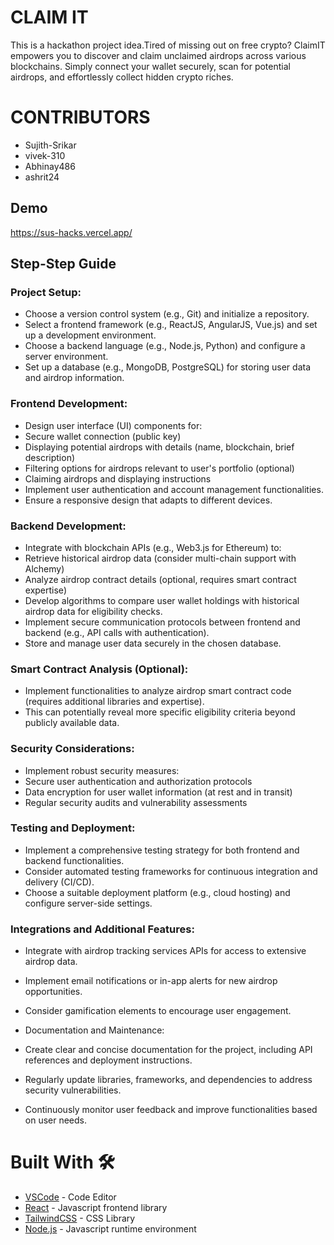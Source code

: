 
# CLAIM IT

This is a hackathon project idea.Tired of missing out on free crypto? ClaimIT empowers you to discover and claim unclaimed airdrops across various blockchains.  Simply connect your wallet securely, scan for potential airdrops, and effortlessly collect hidden crypto riches.

# CONTRIBUTORS

* Sujith-Srikar
* vivek-310
* Abhinay486
* ashrit24
## Demo

https://sus-hacks.vercel.app/


## Step-Step Guide

### Project Setup:

* Choose a version control system (e.g., Git) and initialize a repository.
* Select a frontend framework (e.g., ReactJS, AngularJS, Vue.js) and set up a development environment.
* Choose a backend language (e.g., Node.js, Python) and configure a server environment.
* Set up a database (e.g., MongoDB, PostgreSQL) for storing user data and airdrop information.

### Frontend Development:

* Design user interface (UI) components for:
* Secure wallet connection (public key)
* Displaying potential airdrops with details (name, blockchain, brief description)
* Filtering options for airdrops relevant to user's portfolio (optional)
* Claiming airdrops and displaying instructions
* Implement user authentication and account management functionalities.
* Ensure a responsive design that adapts to different devices.

### Backend Development:

* Integrate with blockchain APIs (e.g., Web3.js for Ethereum) to:
* Retrieve historical airdrop data (consider multi-chain support with Alchemy)
* Analyze airdrop contract details (optional, requires smart contract expertise)
* Develop algorithms to compare user wallet holdings with historical airdrop data for eligibility checks.
* Implement secure communication protocols between frontend and backend (e.g., API calls with authentication).
* Store and manage user data securely in the chosen database.

### Smart Contract Analysis (Optional):

* Implement functionalities to analyze airdrop smart contract code (requires additional libraries and expertise).
* This can potentially reveal more specific eligibility criteria beyond publicly available data.

### Security Considerations:

* Implement robust security measures:
* Secure user authentication and authorization protocols
* Data encryption for user wallet information (at rest and in transit)
* Regular security audits and vulnerability assessments

### Testing and Deployment:

* Implement a comprehensive testing strategy for both frontend and backend functionalities.
* Consider automated testing frameworks for continuous integration and delivery (CI/CD).
* Choose a suitable deployment platform (e.g., cloud hosting) and configure server-side settings.

###  Integrations and Additional Features:

* Integrate with airdrop tracking services APIs for access to extensive airdrop data.
* Implement email notifications or in-app alerts for new airdrop opportunities.
* Consider gamification elements to encourage user engagement.
* Documentation and Maintenance:

* Create clear and concise documentation for the project, including API references and deployment instructions.
* Regularly update libraries, frameworks, and dependencies to address security vulnerabilities.
* Continuously monitor user feedback and improve functionalities based on user needs.

# Built With 🛠️

* [VSCode](https://code.visualstudio.com/) - Code Editor
* [React](https://beta.reactjs.org/) - Javascript frontend library
* [TailwindCSS](https://tailwindcss.com/docs/installation) - CSS Library
* [Node.js](https://nodejs.org/en/) - Javascript runtime environment
